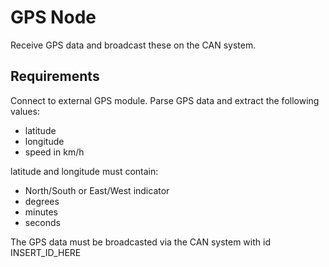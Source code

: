 GPS Node
============
Receive GPS data and broadcast these on the CAN system.

Requirements
--------------
Connect to external GPS module.
Parse GPS data and extract the following values:

* latitude
* longitude
* speed in km/h

latitude and longitude must contain:

* North/South or East/West indicator
* degrees
* minutes
* seconds

The GPS data must be broadcasted via the CAN system with id INSERT_ID_HERE

